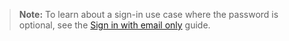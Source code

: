 > **Note:** To learn about a sign-in use case where the password is optional, see the [Sign in with email only](/docs/guides/pwd-optional-widget-sign-in-email/aspnet/main/) guide.
